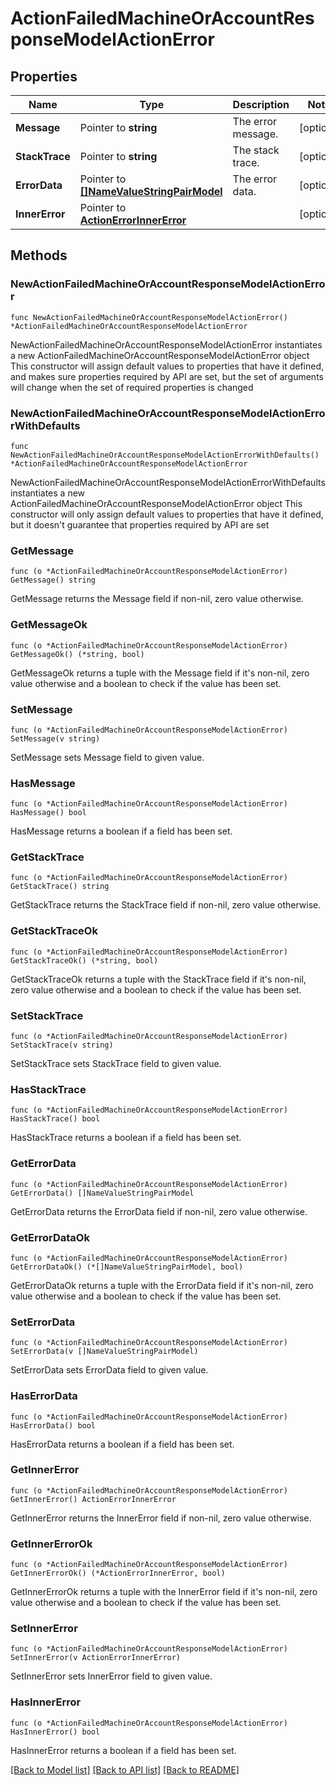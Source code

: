 # ActionFailedMachineOrAccountResponseModelActionError

## Properties

Name | Type | Description | Notes
------------ | ------------- | ------------- | -------------
**Message** | Pointer to **string** | The error message. | [optional] 
**StackTrace** | Pointer to **string** | The stack trace. | [optional] 
**ErrorData** | Pointer to [**[]NameValueStringPairModel**](NameValueStringPairModel.md) | The error data. | [optional] 
**InnerError** | Pointer to [**ActionErrorInnerError**](ActionErrorInnerError.md) |  | [optional] 

## Methods

### NewActionFailedMachineOrAccountResponseModelActionError

`func NewActionFailedMachineOrAccountResponseModelActionError() *ActionFailedMachineOrAccountResponseModelActionError`

NewActionFailedMachineOrAccountResponseModelActionError instantiates a new ActionFailedMachineOrAccountResponseModelActionError object
This constructor will assign default values to properties that have it defined,
and makes sure properties required by API are set, but the set of arguments
will change when the set of required properties is changed

### NewActionFailedMachineOrAccountResponseModelActionErrorWithDefaults

`func NewActionFailedMachineOrAccountResponseModelActionErrorWithDefaults() *ActionFailedMachineOrAccountResponseModelActionError`

NewActionFailedMachineOrAccountResponseModelActionErrorWithDefaults instantiates a new ActionFailedMachineOrAccountResponseModelActionError object
This constructor will only assign default values to properties that have it defined,
but it doesn't guarantee that properties required by API are set

### GetMessage

`func (o *ActionFailedMachineOrAccountResponseModelActionError) GetMessage() string`

GetMessage returns the Message field if non-nil, zero value otherwise.

### GetMessageOk

`func (o *ActionFailedMachineOrAccountResponseModelActionError) GetMessageOk() (*string, bool)`

GetMessageOk returns a tuple with the Message field if it's non-nil, zero value otherwise
and a boolean to check if the value has been set.

### SetMessage

`func (o *ActionFailedMachineOrAccountResponseModelActionError) SetMessage(v string)`

SetMessage sets Message field to given value.

### HasMessage

`func (o *ActionFailedMachineOrAccountResponseModelActionError) HasMessage() bool`

HasMessage returns a boolean if a field has been set.

### GetStackTrace

`func (o *ActionFailedMachineOrAccountResponseModelActionError) GetStackTrace() string`

GetStackTrace returns the StackTrace field if non-nil, zero value otherwise.

### GetStackTraceOk

`func (o *ActionFailedMachineOrAccountResponseModelActionError) GetStackTraceOk() (*string, bool)`

GetStackTraceOk returns a tuple with the StackTrace field if it's non-nil, zero value otherwise
and a boolean to check if the value has been set.

### SetStackTrace

`func (o *ActionFailedMachineOrAccountResponseModelActionError) SetStackTrace(v string)`

SetStackTrace sets StackTrace field to given value.

### HasStackTrace

`func (o *ActionFailedMachineOrAccountResponseModelActionError) HasStackTrace() bool`

HasStackTrace returns a boolean if a field has been set.

### GetErrorData

`func (o *ActionFailedMachineOrAccountResponseModelActionError) GetErrorData() []NameValueStringPairModel`

GetErrorData returns the ErrorData field if non-nil, zero value otherwise.

### GetErrorDataOk

`func (o *ActionFailedMachineOrAccountResponseModelActionError) GetErrorDataOk() (*[]NameValueStringPairModel, bool)`

GetErrorDataOk returns a tuple with the ErrorData field if it's non-nil, zero value otherwise
and a boolean to check if the value has been set.

### SetErrorData

`func (o *ActionFailedMachineOrAccountResponseModelActionError) SetErrorData(v []NameValueStringPairModel)`

SetErrorData sets ErrorData field to given value.

### HasErrorData

`func (o *ActionFailedMachineOrAccountResponseModelActionError) HasErrorData() bool`

HasErrorData returns a boolean if a field has been set.

### GetInnerError

`func (o *ActionFailedMachineOrAccountResponseModelActionError) GetInnerError() ActionErrorInnerError`

GetInnerError returns the InnerError field if non-nil, zero value otherwise.

### GetInnerErrorOk

`func (o *ActionFailedMachineOrAccountResponseModelActionError) GetInnerErrorOk() (*ActionErrorInnerError, bool)`

GetInnerErrorOk returns a tuple with the InnerError field if it's non-nil, zero value otherwise
and a boolean to check if the value has been set.

### SetInnerError

`func (o *ActionFailedMachineOrAccountResponseModelActionError) SetInnerError(v ActionErrorInnerError)`

SetInnerError sets InnerError field to given value.

### HasInnerError

`func (o *ActionFailedMachineOrAccountResponseModelActionError) HasInnerError() bool`

HasInnerError returns a boolean if a field has been set.


[[Back to Model list]](../README.md#documentation-for-models) [[Back to API list]](../README.md#documentation-for-api-endpoints) [[Back to README]](../README.md)


